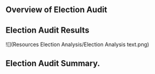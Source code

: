 ## Overview of Election Audit 

## Election Audit Results 
![](Resources Election Analysis/Election Analysis text.png)

## Election Audit Summary.
